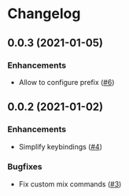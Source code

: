 # Changelog

## 0.0.3 (2021-01-05)

### Enhancements
- Allow to configure prefix ([#6](https://github.com/ayrat555/mix.el/pull/6))

## 0.0.2 (2021-01-02)

### Enhancements
- Simplify keybindings ([#4](https://github.com/ayrat555/mix.el/pull/4))

### Bugfixes
- Fix custom mix commands ([#3](https://github.com/ayrat555/mix.el/pull/3))
